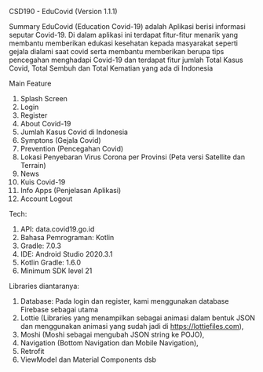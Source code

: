CSD190 - EduCovid (Version 1.1.1)

Summary
EduCovid (Education Covid-19) adalah Aplikasi berisi informasi seputar Covid-19. Di dalam 
aplikasi ini terdapat fitur-fitur menarik yang membantu memberikan edukasi kesehatan 
kepada masyarakat seperti gejala dialami saat covid serta membantu
memberikan berupa tips pencegahan menghadapi Covid-19 dan terdapat fitur jumlah Total Kasus Covid, Total 
Sembuh dan Total Kematian yang ada di Indonesia

Main Feature
1. Splash Screen
2. Login
3. Register
4. About Covid-19
5. Jumlah Kasus Covid di Indonesia
6. Symptons (Gejala Covid)
7. Prevention (Pencegahan Covid)
8. Lokasi Penyebaran Virus Corona per Provinsi (Peta versi Satellite dan Terrain)
9. News
10. Kuis Covid-19
11. Info Apps (Penjelasan Aplikasi)
12. Account Logout

Tech:
1. API: data.covid19.go.id
2. Bahasa Pemrograman: Kotlin
3. Gradle: 7.0.3
4. IDE: Android Studio 2020.3.1
5. Kotlin Gradle: 1.6.0
6. Minimum SDK level 21

Libraries diantaranya:
1. Database: Pada login dan register, kami menggunakan database Firebase sebagai utama
2. Lottie (Libraries yang menampilkan sebagai animasi dalam bentuk JSON dan menggunakan animasi yang sudah jadi di https://lottiefiles.com),
3. Moshi (Moshi sebagai mengubah JSON string ke POJO),
4. Navigation (Bottom Navigation dan Mobile Navigation), 
5. Retrofit
6. ViewModel dan Material Components
dsb
